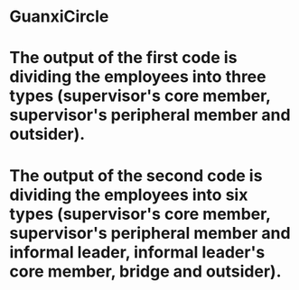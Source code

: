 # GuanxiCircle
# The output of the first code is dividing the employees into three types (supervisor's core member, supervisor's peripheral member and outsider).
# The output of the second code is dividing the employees into six types (supervisor's core member, supervisor's peripheral member and informal leader, informal leader's core member, bridge and outsider).
